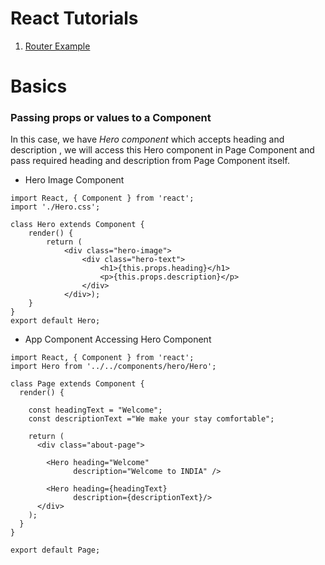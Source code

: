 # React Tutorials

1. [Router Example](router/app/README.md)


# Basics

### Passing props or values to a Component

In this case, we have *Hero component* which accepts heading and description , we will access this Hero component in Page Component and pass required heading and description from Page Component itself.

* Hero Image Component
```
import React, { Component } from 'react';
import './Hero.css';

class Hero extends Component {
    render() {
        return (
            <div class="hero-image">
                <div class="hero-text">
                    <h1>{this.props.heading}</h1>
                    <p>{this.props.description}</p>
                </div>
            </div>);
    }
}
export default Hero;

```

* App Component Accessing Hero Component

```
import React, { Component } from 'react';
import Hero from '../../components/hero/Hero';

class Page extends Component {
  render() {

    const headingText = "Welcome";
    const descriptionText ="We make your stay comfortable";
    
    return (
      <div class="about-page">
      
        <Hero heading="Welcome" 
              description="Welcome to INDIA" />
        
        <Hero heading={headingText} 
              description={descriptionText}/>
      </div>
    );
  }
}

export default Page;

```


